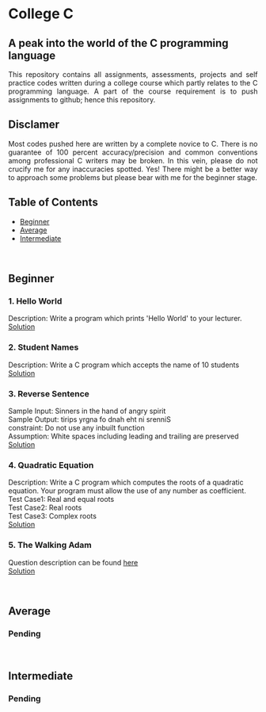 # College C
## A peak into the world of the C programming language 
<p align="justify">This repository contains all assignments, assessments, projects and self practice codes written during a college course which partly relates to the C programming language. A part of the course requirement is to push assignments to github; hence this repository.</p>

## Disclamer
<p align="justify">Most codes pushed here are written by a complete novice to C. There is no guarantee of 100 percent accuracy/precision and common conventions among professional C writers may be broken. In this vein, please do not crucify me for any inaccuracies spotted. Yes! There might be a better way to approach some problems but please bear with me for the beginner stage.</p>

## Table of Contents
- [Beginner](#beginner)
- [Average](#average)
- [Intermediate](#intermediate)

<br> 

<a id='beginner'></a>

## Beginner
### 1. Hello World 
Description: Write a program which prints 'Hello World' to your lecturer.     
[Solution](https://github.com/Oyebamiji-Micheal/College-C/blob/master/Beginner/helloworld.c)


### 2. Student Names
Description: Write a C program which accepts the name of 10 students    
[Solution](https://github.com/Oyebamiji-Micheal/College-C/blob/master/Beginner/student_name.c)


### 3. Reverse Sentence
Sample Input: Sinners in the hand of angry spirit      
Sample Output: tirips yrgna fo dnah eht ni srenniS       
constraint: Do not use any inbuilt function       
Assumption: White spaces including leading and trailing are preserved      
[Solution](https://github.com/Oyebamiji-Micheal/College-C/blob/master/Beginner/reverse_sentence.c)


### 4. Quadratic Equation
Description: Write a C program which computes the roots of a quadratic equation. Your program must allow the use of any number as coefficient.      
Test Case1: Real and equal roots      
Test Case2: Real roots      
Test Case3: Complex roots      
[Solution](https://github.com/Oyebamiji-Micheal/College-C/blob/master/Beginner/quadratic_solver.c)


### 5. The Walking Adam
Question description can be found [here](https://github.com/Oyebamiji-Micheal/College-C/blob/master/Adam%2BProgramming%2BAssignment.docx)      
[Solution](https://github.com/Oyebamiji-Micheal/College-C/blob/master/walking_adam_modified.c)


<br>
<a id='average'></a>

## Average
### Pending

<br>
<a id='intermediate'></a>

## Intermediate
### Pending
